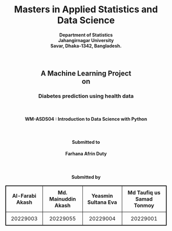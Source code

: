<div align="center">
  <h1>Masters in Applied Statistics and Data Science</h1>
  <h4>Department of Statistics<br>
Jahangirnagar University <br>
Savar, Dhaka-1342, Bangladesh.
</h4>
<br>
  <h2>A Machine Learning Project <br>on</h2>
  <h3>Diabetes prediction using health data</h3>
  <br>

   <h4>WM-ASDS04 : Introduction to Data Science with Python </h4>
   <br>

  <h4><b>Submitted to</b></h4>
  <h4>Farhana Afrin Duty</h4>
  <br>
  <h4><b>Submitted by</b></h4>
 
 <div style="text-align: center;">
  <table style="border: 1px solid black; border-collapse: collapse; margin: 0 auto;">
    <tr>
      <th style="border: 1px solid black; padding: 10px;">Al-Farabi Akash</th>
      <th style="border: 1px solid black; padding: 10px;">Md. Mainuddin Akash</th>
      <th style="border: 1px solid black; padding: 10px;">Yeasmin Sultana Eva</th>
      <th style="border: 1px solid black; padding: 10px;">Md Taufiq us Samad Tonmoy</th>
    </tr>
    <tr>
      <td align="center" style="border: 1px solid black; padding: 10px;">20229003</td>
      <td align="center" style="border: 1px solid black; padding: 10px;">20229055</td>
      <td align="center" style="border: 1px solid black; padding: 10px;">20229004</td>
      <td align="center" style="border: 1px solid black; padding: 10px;">20229001</td>
    </tr>
  </table>
</div>

  <br>  <br>  <br>

</div>
